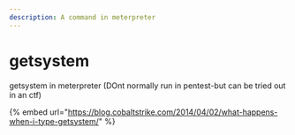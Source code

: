 ```yaml
---
description: A command in meterpreter
---
```


# getsystem

getsystem in meterpreter (DOnt normally run in pentest-but can be tried out in an ctf)

{% embed url="https://blog.cobaltstrike.com/2014/04/02/what-happens-when-i-type-getsystem/" %}
